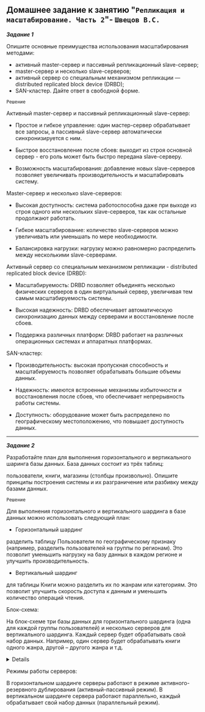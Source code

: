 ## Домашнее задание к занятию "`Репликация и масштабирование. Часть 2`"- `Швецов В.С.`


***Задание 1***

Опишите основные преимущества использования масштабирования методами:

* активный master-сервер и пассивный репликационный slave-сервер;
* master-сервер и несколько slave-серверов;
* активный сервер со специальным механизмом репликации — distributed replicated block device (DRBD);
* SAN-кластер.
Дайте ответ в свободной форме.

`Решение`

Активный master-сервер и пассивный репликационный slave-сервер:

* Простое и гибкое управление: один мастер-сервер обрабатывает все запросы, а пассивный slave-сервер автоматически синхронизируется с ним.

* Быстрое восстановление после сбоев: выходит из строя основной сервер - его роль может быть быстро передана slave-серверу.

* Возможность масштабирования: добавление новых slave-серверов позволяет увеличивать производительность и масштабировать систему.

Master-сервер и несколько slave-серверов:

* Высокая доступность: система работоспособна даже при выходе из строя одного или нескольких slave-серверов, так как остальные продолжают работать.

* Гибкое масштабирование: количество slave-серверов можно увеличивать или уменьшать по мере необходимости.

* Балансировка нагрузки: нагрузку можно равномерно распределить между несколькими slave-серверами.

Активный сервер со специальным механизмом репликации - distributed replicated block device (DRBD):

* Масштабируемость: DRBD позволяет объединять несколько физических серверов в один виртуальный сервер, увеличивая тем самым масштабируемость системы.

* Высокая надежность: DRBD обеспечивает автоматическую синхронизацию данных между серверами и восстановление после сбоев.

* Поддержка различных платформ: DRBD работает на различных операционных системах и аппаратных платформах.

SAN-кластер:

* Производительность: высокая пропускная способность и масштабируемость позволяет обрабатывать большие объемы данных.

* Надежность: имеются встроенные механизмы избыточности и восстановления после сбоев, что обеспечивает непрерывность работы системы.

* Доступность: оборудование может быть распределено по географическому местоположению, что повышает доступность данных.


---

***Задание 2***

Разработайте план для выполнения горизонтального и вертикального шаринга базы данных. База данных состоит из трёх таблиц:

пользователи,
книги,
магазины (столбцы произвольно).
Опишите принципы построения системы и их разграничение или разбивку между базами данных.

`Решение`

Для выполнения горизонтального и вертикального шардинга в базе данных можно использовать следующий план:

* Горизонтальный шардинг
 
разделить таблицу Пользователи по географическому признаку (например, разделить пользователей на группы по регионам). Это позволит уменьшить нагрузку на базу данных в каждом регионе и улучшить производительность.

* Вертикальный шардинг

для таблицы Книги можно разделить их по жанрам или категориям. Это позволит улучшить скорость доступа к данным и уменьшить количество операций чтения.

Блок-схема:

На блок-схеме три базы данных для горизонтального шардинга (одна для каждой группы пользователей) и несколько серверов для вертикального шардинга. Каждый сервер будет обрабатывать свой набор данных. Например, один сервер будет обрабатывать книги одного жанра, другой – другого жанра и т.д.

<details>

![Screnshot]
![Screnshot]
  
</details>

Режимы работы серверов:

В горизонтальном шардинге серверы работают в режиме активного-резервного дублирования (активный-пассивный режим). В вертикальном шардинге сервера работают параллельно, каждый обрабатывает свой набор данных (параллельный режим).
